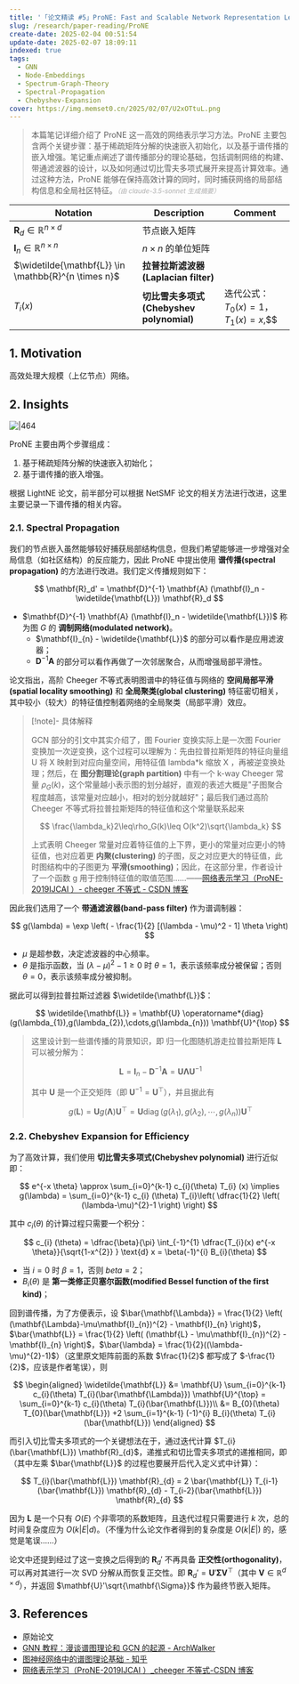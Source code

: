 ```yaml
---
title: '「论文精读 #5」ProNE: Fast and Scalable Network Representation Learning'
slug: /research/paper-reading/ProNE
create-date: 2025-02-04 00:51:54
update-date: 2025-02-07 18:09:11
indexed: true
tags:
  - GNN
  - Node-Embeddings
  - Spectrum-Graph-Theory
  - Spectral-Propagation
  - Chebyshev-Expansion
cover: https://img.memset0.cn/2025/02/07/U2xOTtuL.png
---
```


> 本篇笔记详细介绍了 ProNE 这一高效的网络表示学习方法。ProNE 主要包含两个关键步骤：基于稀疏矩阵分解的快速嵌入初始化，以及基于谱传播的嵌入增强。笔记重点阐述了谱传播部分的理论基础，包括调制网络的构建、带通滤波器的设计，以及如何通过切比雪夫多项式展开来提高计算效率。通过这种方法，ProNE 能够在保持高效计算的同时，同时捕获网络的局部结构信息和全局社区特征。<small style="font-style: italic; opacity: 0.5">（由 claude-3.5-sonnet 生成摘要）</small>

<!-- more -->

| Notation                                             | Description                              | Comment                                 |
| ---------------------------------------------------- | ---------------------------------------- | --------------------------------------- |
| $\mathbf{R}_{d} \in \mathbb{R}^{n \times d}$         | 节点嵌入矩阵                             |                                         |
| $\mathbf{I}_{n} \in \mathbb{R}^{n \times n}$         | $n \times n$ 的单位矩阵                  |                                         |
| $\widetilde{\mathbf{L}} \in \mathbb{R}^{n \times n}$ | **拉普拉斯滤波器(Laplacian filter)**     |                                         |
| $T_{i}(x)$                                           | **切比雪夫多项式(Chebyshev polynomial)** | 迭代公式：$T_{0}(x)=1$，$T_{1}(x)=x$,$$ |

## 1. Motivation

高效处理大规模（上亿节点）网络。

## 2. Insights

![|464](https://img.memset0.cn/2025/02/07/U2xOTtuL.png)

ProNE 主要由两个步骤组成：

1. 基于稀疏矩阵分解的快速嵌入初始化；
2. 基于谱传播的嵌入增强。

根据 LightNE 论文，前半部分可以根据 NetSMF 论文的相关方法进行改进，这里主要记录一下谱传播的相关内容。

### 2.1. Spectral Propagation

我们的节点嵌入虽然能够较好捕获局部结构信息，但我们希望能够进一步增强对全局信息（如社区结构）的反应能力，因此 ProNE 中提出使用 **谱传播(spectral propagation)** 的方法进行改进。我们定义传播规则如下：

$$
\mathbf{R}_d' = \mathbf{D}^{-1} \mathbf{A} (\mathbf{I}_n - \widetilde{\mathbf{L}}) \mathbf{R}_d
$$

- $\mathbf{D}^{-1} \mathbf{A} (\mathbf{I}_n - \widetilde{\mathbf{L}})$ 称为图 $G$ 的 **调制网络(modulated network)**。
    - $\mathbf{I}_{n} - \widetilde{\mathbf{L}}$ 的部分可以看作是应用滤波器；
    - $\mathbf{D}^{-1} \mathbf{A}$ 的部分可以看作再做了一次邻居聚合，从而增强局部平滑性。

论文指出，高阶 Cheeger 不等式表明图谱中的特征值与网络的 **空间局部平滑(spatial locality smoothing)** 和 **全局聚类(global clustering)** 特征密切相关，其中较小（较大）的特征值控制着网络的全局聚类（局部平滑）效应。

> [!note]- 具体解释
>
> GCN 部分的引文中其实介绍了，图 Fourier 变换实际上是一次图 Fourier 变换加一次逆变换，这个过程可以理解为：先由拉普拉斯矩阵的特征向量组 U 将 X 映射到对应向量空间，用特征值 lambda\*k 缩放 X ，再被逆变换处理；然后，在 **图分割理论(graph partition)** 中有一个 k-way Cheeger 常量 $\rho_{G}(k)$，这个常量越小表示图的划分越好，直观的表述大概是"子图聚合程度越高，该常量对应越小，相对的划分就越好"；最后我们通过高阶 Cheeger 不等式将拉普拉斯矩阵的特征值和这个常量联系起来
>
> $$
> \frac{\lambda_k}2\leq\rho_G(k)\leq O(k^2)\sqrt{\lambda_k}
> $$
>
> 上式表明 Cheeger 常量对应着特征值的上下界，更小的常量对应更小的特征值，也对应着更 **内聚(clustering)** 的子图，反之对应更大的特征值，此时图结构中的子图更为 **平滑(smoothing)**；因此，在这部分里，作者设计了一个函数 g 用于控制特征值的取值范围……——[网络表示学习（ProNE-2019IJCAI ）- cheeger 不等式 - CSDN 博客](https://blog.csdn.net/qq_43390809/article/details/107546823)

因此我们选用了一个 **带通滤波器(band-pass filter)** 作为谱调制器：

$$
g(\lambda) = \exp \left( - \frac{1}{2} [(\lambda - \mu)^2 - 1] \theta \right)
$$

- $\mu$ 是超参数，决定滤波器的中心频率。
- $\theta$ 是指示函数，当 $(\lambda-\mu)^{2}-1 \geq0$ 时 $\theta=1$，表示该频率成分被保留；否则 $\theta=0$，表示该频率成分被抑制。

据此可以得到拉普拉斯过滤器 $\widetilde{\mathbf{L}}$：

$$
\widetilde{\mathbf{L}} = \mathbf{U} \operatorname*{diag}(g(\lambda_{1}),g(\lambda_{2}),\cdots,g(\lambda_{n})) \mathbf{U}^{\top}
$$

> 这里设计到一些谱传播的背景知识，即 归一化图随机游走拉普拉斯矩阵 $\mathbf{L}$ 可以被分解为：
>
> $$
> \mathbf{L}=\mathbf{I}_{n} - \mathbf{D}^{-1} \mathbf{A} = \mathbf{U} \mathbf{\Lambda} \mathbf{U}^{-1}
> $$
>
> 其中 $\mathbf{U}$ 是一个正交矩阵（即 $\mathbf{U}^{-1} = \mathbf{U}^{\top}$），并且据此有
>
> $$
> g(\mathbf{L})=\mathbf{U}g(\mathbf{\Lambda})\mathbf{U}^{\top} =  \mathbf{U} \operatorname*{diag}(g(\lambda_{1}),g(\lambda_{2}),\cdots,g(\lambda_{n})) \mathbf{U}^{\top}
> $$

### 2.2. Chebyshev Expansion for Efficiency

为了高效计算，我们使用 **切比雪夫多项式(Chebyshev polynomial)** 进行近似即：

$$
e^{-x \theta} \approx \sum_{i=0}^{k-1} c_{i}(\theta) T_{i} (x)
\implies g(\lambda) = \sum_{i=0}^{k-1} c_{i} (\theta) T_{i}\left( \dfrac{1}{2} \left( (\lambda-\mu)^{2}-1 \right) \right)
$$

其中 $c_{i}(\theta)$ 的计算过程只需要一个积分：

$$
c_{i} (\theta) = \dfrac{\beta}{\pi} \int_{-1}^{1} \dfrac{T_{i}(x) e^{-x \theta}}{\sqrt{1-x^{2}} } \text{d}  x = \beta(-1)^{i} B_{i}(\theta)
$$

- 当 $i=0$ 时 $\beta=1$，否则 $beta=2$；
- $B_{i}(\theta)$ 是 **第一类修正贝塞尔函数(modified Bessel function of the first kind)**；

回到谱传播，为了方便表示，设 $\bar{\mathbf{\Lambda}} = \frac{1}{2} \left( (\mathbf{\Lambda}-\mu\mathbf{I}_{n})^{2} - \mathbf{I}_{n} \right)$，$\bar{\mathbf{L}} = \frac{1}{2} \left( (\mathbf{L} - \mu\mathbf{I}_{n})^{2} - \mathbf{I}_{n} \right)$，$\bar{\lambda} = \frac{1}{2}((\lambda-\mu)^{2}-1)$）（这里原文矩阵前面的系数 $\frac{1}{2}$ 都写成了 $-\frac{1}{2}$，应该是作者笔误），则

$$
\begin{aligned}
\widetilde{\mathbf{L}} &= \mathbf{U} \sum_{i=0}^{k-1} c_{i}(\theta) T_{i}(\bar{\mathbf{\Lambda}}) \mathbf{U}^{\top} = \sum_{i=0}^{k-1} c_{i}(\theta) T_{i}(\bar{\mathbf{L}})\\
&= B_{0}(\theta) T_{0}(\bar{\mathbf{L}}) +2 \sum_{i=1}^{k-1} (-1)^{i} B_{i}(\theta) T_{i}(\bar{\mathbf{L}})
\end{aligned}
$$

而引入切比雪夫多项式的一个关键想法在于，通过迭代计算 $T_{i}(\bar{\mathbf{L}}) \mathbf{R}_{d}$，递推式和切比雪夫多项式的递推相同，即（其中左乘 $\bar{\mathbf{L}}$ 的过程也要展开后代入定义式中计算）：

$$
T_{i}(\bar{\mathbf{L}}) \mathbf{R}_{d} = 2 \bar{\mathbf{L}} T_{i-1}(\bar{\mathbf{L}}) \mathbf{R}_{d} - T_{i-2}(\bar{\mathbf{L}}) \mathbf{R}_{d}
$$

因为 $\mathbf{L}$ 是一个只有 $O(E)$ 个非零项的系数矩阵，且迭代过程只需要进行 $k$ 次，总的时间复杂度应为 $O(k|E|d)$。（不懂为什么论文作者得到的复杂度是 $O(k|E|)$ 的，感觉是笔误……）

论文中还提到经过了这一变换之后得到的 $\mathbf{R}_{d}'$ 不再具备 **正交性(orthogonality)**，可以再对其进行一次 SVD 分解从而恢复正交性。即 $\mathbf{R}_{d}' = \mathbf{U}'\mathbf{\Sigma}\mathbf{V}^{\top}$（其中 $\mathbf{V} \in \mathbb{R}^{d \times d}$），并返回 $\mathbf{U}'\sqrt{\mathbf{\Sigma}}$ 作为最终节嵌入矩阵。

## 3. References

- 原始论文
- [GNN 教程：漫谈谱图理论和 GCN 的起源 - ArchWalker](https://archwalker.github.io/blog/2019/06/16/GNN-Spectral-Graph.html)
- [图神经网络中的谱图理论基础 - 知乎](https://zhuanlan.zhihu.com/p/368729415?utm_campaign=shareopn&utm_medium=social&utm_psn=1870459771569704960&utm_source=wechat_session)
- [网络表示学习（ProNE-2019IJCAI ）\_cheeger 不等式-CSDN 博客](https://blog.csdn.net/qq_43390809/article/details/107546823)
